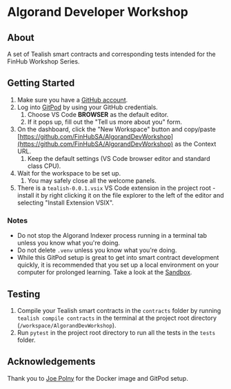 # Algorand Developer Workshop

## About
A set of Tealish smart contracts and corresponding tests intended for the FinHub Workshop Series.

## Getting Started
1. Make sure you have a [GitHub account](https://github.com/join).
2. Log into [GitPod](https://www.gitpod.io/) by using your GitHub credentials.
    1. Choose VS Code **BROWSER** as the default editor.
    2. If it pops up, fill out the "Tell us more about you" form.
3. On the dashboard, click the "New Workspace" button and copy/paste [https://github.com/FinHubSA/AlgorandDevWorkshop](https://github.com/FinHubSA/AlgorandDevWorkshop) as the Context URL.
    1. Keep the default settings (VS Code browser editor and standard class CPU).
 4. Wait for the workspace to be set up.
    1. You may safely close all the welcome panels.
 5. There is a `tealish-0.0.1.vsix` VS Code extension in the project root - install it by right clicking it on the file explorer to the left of the editor and selecting "Install Extension VSIX".

### Notes
*  Do not stop the Algorand Indexer process running in a terminal tab unless you know what you're doing.
*  Do not delete `.venv` unless you know what you're doing.
*  While this GitPod setup is great to get into smart contract development quickly, it is recommended that you set up a local environment on your computer for prolonged learning. Take a look at the [Sandbox](https://github.com/algorand/sandbox).

## Testing
1. Compile your Tealish smart contracts in the `contracts` folder by running `tealish compile contracts` in the terminal at the project root directory (`/workspace/AlgorandDevWorkshop`).
2. Run `pytest` in the project root directory to run all the tests in the `tests` folder.

## Acknowledgements
Thank you to [Joe Polny](https://github.com/joe-p) for the Docker image and GitPod setup.